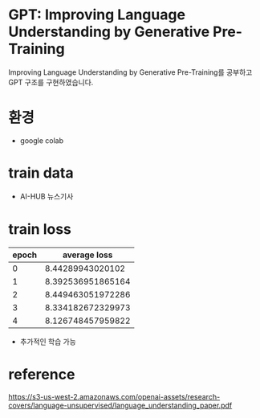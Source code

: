 # GPT: Improving Language Understanding by Generative Pre-Training
Improving Language Understanding by Generative Pre-Training를 공부하고 GPT 구조를 구현하였습니다. 

# 환경
* google colab

# train data
* AI-HUB 뉴스기사

# train loss

| epoch  | average loss |
| ------------- | ------------- |
| 0  |8.44289943020102|
| 1  |8.392536951865164|
| 2  |8.449463051972286|
| 3  |8.334182672329973|
| 4  |8.126748457959822|

* 추가적인 학습 가능

# reference
https://s3-us-west-2.amazonaws.com/openai-assets/research-covers/language-unsupervised/language_understanding_paper.pdf
